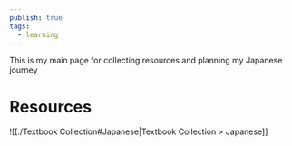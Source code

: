 ```yaml
---
publish: true
tags:
  - learning
---
```

This is my main page for collecting resources and planning my Japanese journey  
  
# Resources  
  
![[./Textbook Collection#Japanese|Textbook Collection > Japanese]]